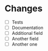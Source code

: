 # Changes

- [ ] Tests
- [ ] Documentation
- [ ] Additional field
- [ ] Another field
- [ ] Another one
